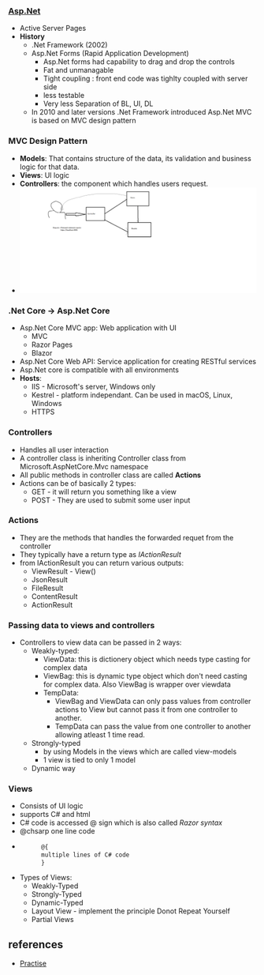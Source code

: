 ### [Asp.Net](https://docs.microsoft.com/en-us/aspnet/core/mvc/overview?view=aspnetcore-3.1)
- Active Server Pages
- **History** 
    - .Net Framework (2002) 
    - Asp.Net Forms (Rapid Application Development) 
        - Asp.Net forms had capability to drag and drop the controls 
        - Fat and unmanagable 
        - Tight coupling : front end code was tighlty coupled with server side
        - less testable
        - Very less Separation of BL, UI, DL
    - In 2010 and later versions .Net Framework introduced Asp.Net MVC is based on MVC design pattern

### MVC Design Pattern
- **Models**: That contains structure of the data, its validation and business logic for that data.
- **Views**: UI logic 
- **Controllers**: the component which handles users request.
- ![MVC lifecycle diagram](https://github.com/201019-UiPath/training-code/blob/main/images/MVC%20lifecycle%20-%20brief.png)

### .Net Core -> Asp.Net Core 
- Asp.Net Core MVC app: Web application with UI
    - MVC
    - Razor Pages
    - Blazor
- Asp.Net Core Web API: Service application for creating RESTful services
- Asp.Net core is compatible with all environments
- **Hosts**: 
    - IIS - Microsoft's server, Windows only
    - Kestrel - platform independant. Can be used in macOS, Linux, Windows
    - HTTPS

### Controllers
- Handles all user interaction
- A controller class is inheriting Controller class from Microsoft.AspNetCore.Mvc namespace
- All public methods in controller class are called **Actions**
- Actions can be of basically 2 types:
    - GET - it will return you something like a view
    - POST - They are used to submit some user input

### Actions
- They are the methods that handles the forwarded requet from the controller
- They typically have a return type as *IActionResult*
- from IActionResult you can return various outputs:
    - ViewResult - View()
    - JsonResult 
    - FileResult
    - ContentResult
    - ActionResult

### Passing data to views and controllers
- Controllers to view data can be passed in 2 ways:
    - Weakly-typed:
        - ViewData: this is dictionery object which needs type casting for complex data
        - ViewBag: this is dynamic type object which don't need casting for complex data. Also ViewBag is wrapper over viewdata
        - TempData:
            - ViewBag and ViewData can only pass values from controller actions to View but cannot pass it from one controller to another.
            - TempData can pass the value from one controller to another allowing atleast 1 time read.
    - Strongly-typed
        - by using Models in the views which are called view-models
        - 1 view is tied to only 1 model
    - Dynamic way

### Views
- Consists of UI logic
- supports C# and html
- C# code is accessed @ sign which is also called *Razor syntax*
- @chsarp one line code 
- ```
        @{
        multiple lines of C# code
        }
    ```
- Types of Views:
    - Weakly-Typed
    - Strongly-Typed
    - Dynamic-Typed
    - Layout View - implement the principle Donot Repeat Yourself
    - Partial Views


## references 
- [Practise](https://docs.microsoft.com/en-us/learn/modules/build-web-api-net-core/)